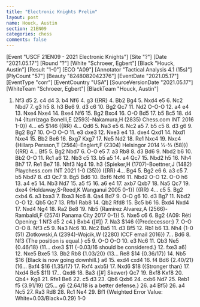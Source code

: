 ```yaml
---
title: "Electronic Knights Prelim"
layout: post
name: Houck, Austin
section: 21EN09
categories: chess
comments: false
---
```


<link rel="stylesheet" type="text/css" href="https://pgn.chessbase.com/CBReplay.css"/>
<script src="https://pgn.chessbase.com/jquery-3.0.0.min.js"></script>
<script src="https://pgn.chessbase.com/cbreplay.js" type="text/javascript"></script>

<div class="cbreplay">
[Event "USCF 21EN09 - 2021 Electronic Knights"]
[Site "?"]
[Date "2021.05.17"]
[Round "?"]
[White "Schroeer, Egbert"]
[Black "Houck, Austin"]
[Result "1-0"]
[ECO "A09"]
[Annotator "Tactical Analysis 4.1 (15s)"]
[PlyCount "57"]
[Beauty "8248082042376"]
[EventDate "2021.05.17"]
[EventType "corr"]
[EventCountry "USA"]
[SourceVersionDate "2021.05.17"]
[WhiteTeam "Schroeer, Egbert"]
[BlackTeam "Houck, Austin"]

1. Nf3 d5 2. c4 d4 3. b4 Nf6 4. g3 ({RR} 4. Bb2 Bg4 5. Nxd4 e5 6. Nc2 Nbd7 7. g3 h5 8. h3 Be6 9. d3 c6 10. Bg2 Qc7 11. Nd2 O-O-O 12. a4 e4 13. Nxe4 Nxe4 14. Bxe4 Nf6 15. Bg2 Bxc4 16. O-O Bd5 17. b5 Bc5 18. d4 h4 {Iturrizaga Bonelli,E (2593)-Nakamura,H (2835) Chess.com INT 2016 1-0}) 4... e5 $146 ({RR} 4... Qd6 5. Na3 e5 6. Nc2 a5 7. b5 c5 8. d3 g6 9. Bg2 Bg7 10. O-O O-O 11. e3 dxe3 12. Nxe3 e4 13. dxe4 Qxd1 14. Nxd1 Nxe4 15. Bb2 Be6 16. Bxg7 Kxg7 17. Ne5 Nd2 18. Re1 Nxc4 19. Nxc4 {Hillarp Persson,T (2564)-Englert,F (2304) Helsingor 2014 ½-½ (58)}) ({RR} 4... Bf5 5. Bg2 Nbd7 6. O-O e5 7. a3 Rb8 8. d3 Bd6 9. Nbd2 b6 10. Bb2 O-O 11. Rc1 a6 12. Nb3 c5 13. b5 a5 14. a4 Qc7 15. Nbd2 h5 16. Nh4 Bh7 17. Re1 Be7 18. Nhf3 Ng4 19. h3 {Spieker,H (1707)-Boettner,J (1482) Playchess.com INT 2021 1-0 (35)}) ({RR} 4... Bg4 5. Bg2 e6 6. a3 c5 7. b5 Nbd7 8. d3 Qc7 9. Bg5 Bd6 10. Bxf6 Nxf6 11. Nbd2 O-O 12. O-O h6 13. a4 e5 14. Nb3 Nd7 15. a5 f5 16. a6 e4 17. axb7 Qxb7 18. Na5 Qc7 19. dxe4 {Holdaway,S-Reed,K Wanganui 2005 0-1}) ({RR} 4... c5 5. Bg2 cxb4 6. a3 bxa3 7. Bxa3 Nc6 8. Qa4 Bd7 9. O-O g6 10. d3 Bg7 11. Nbd2 O-O 12. Qb5 Qc7 13. Rfb1 Rab8 14. Qb2 Rfd8 15. Bc5 b6 16. Bxd4 Nxd4 17. Nxd4 Ng4 18. Ra2 Be8 19. Nb5 {Ramirez Alvarez,A (2566)-Rambaldi,F (2574) Panama City 2017 0-1}) 5. Nxe5 c6 6. Bg2 {A09: Réti Opening: 1 Nf3 d5 2 c4.} Bxb4 {[#]} 7. Na3 $146 ({Predecessor:} 7. O-O O-O 8. Nf3 c5 9. Na3 Nc6 10. Nc2 Ba5 11. d3 Bf5 12. Rb1 b6 13. Nh4 {1-0 (51) Zlotkowski,A (2394)-Wojcik,W (2280) ICCF email 2016}) 7... Bd6 8. Nf3 {The position is equal.} c5 9. O-O O-O 10. e3 Nc6 11. Qb3 Ne5 {0.46/18} (11... dxe3 $11 {-0.03/16 should be considered.} 12. fxe3 a6) 12. Nxe5 Bxe5 13. Bb2 Rb8 {1.03/20} (13... Re8 $14 {0.36/17}) 14. Nb5 $16 {Black is now going downhill.} a6 15. exd4 cxd4 16. f4 Bd6 {2.40/21} (16... Bxf4 $16 {1.35/17} 17. Rxf4 axb5) 17. Nxd6 $18 ({Stronger than} 17. Nxd4 Bc5 $11) 17... Qxd6 18. Ba3 {[#] Skewer} Qc7 19. Bxf8 Kxf8 20. Qb4+ Kg8 21. Rfe1 Be6 22. c5 d3 23. Qb6 Qxb6 24. cxb6 Nd7 25. Reb1 f5 {3.91/19} (25... g6 {2.64/18 is a better defense.} 26. a4 Bf5) 26. a4 Nc5 27. Ra3 Rd8 28. Rc1 Ne4 29. Bf1 {Weighted Error Value: White=0.03/Black=0.29} 1-0
</div>